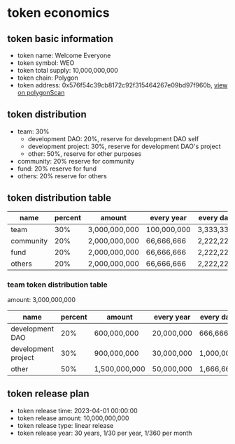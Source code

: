 # token economics

## token basic information

- token name: Welcome Everyone
- token symbol: WEO
- token total supply: 10,000,000,000
- token chain: Polygon
- token address: 0x576f54c39cb8172c92f315464267e09bd97f960b, [view on polygonScan](https://polygonscan.com/token/0x576f54c39cb8172c92f315464267e09bd97f960b)

## token distribution

- team: 30%
  - development DAO: 20%, reserve for development DAO self
  - development project: 30%, reserve for development DAO's project
  - other: 50%, reserve for other purposes
- community: 20% reserve for community
- fund: 20% reserve for fund
- others: 20% reserve for others

## token distribution table

| name      | percent | amount        | every year  | every day |
| --------- | ------- | ------------- | ----------- | --------- |
| team      | 30%     | 3,000,000,000 | 100,000,000 | 3,333,333 |
| community | 20%     | 2,000,000,000 | 66,666,666  | 2,222,222 |
| fund      | 20%     | 2,000,000,000 | 66,666,666  | 2,222,222 |
| others    | 20%     | 2,000,000,000 | 66,666,666  | 2,222,222 |

### team token distribution table

amount: 3,000,000,000

| name                | percent | amount        | every year | every day |
| ------------------- | ------- | ------------- | ---------- | --------- |
| development DAO     | 20%     | 600,000,000   | 20,000,000 | 666,666   |
| development project | 30%     | 900,000,000   | 30,000,000 | 1,000,000 |
| other               | 50%     | 1,500,000,000 | 50,000,000 | 1,666,666 |

## token release plan

- token release time: 2023-04-01 00:00:00
- token release amount: 10,000,000,000
- token release type: linear release
- token release year: 30 years, 1/30 per year, 1/360 per month
